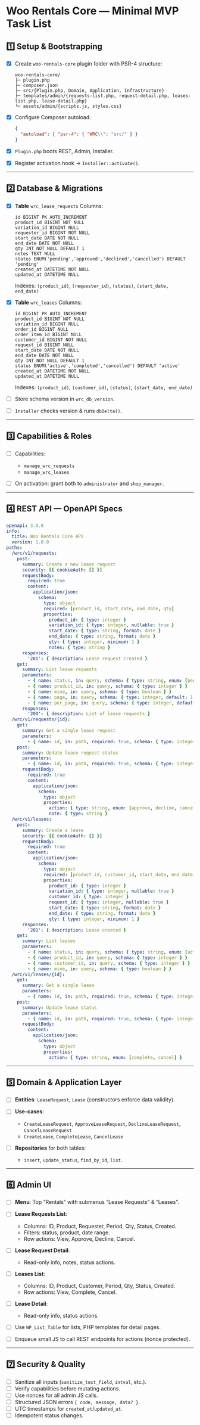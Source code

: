 # Woo Rentals Core — Minimal MVP Task List

## 1️⃣ Setup & Bootstrapping

* [x] Create `woo-rentals-core` plugin folder with PSR-4 structure:

  ```
  woo-rentals-core/
  ├─ plugin.php
  ├─ composer.json
  ├─ src/{Plugin.php, Domain, Application, Infrastructure}
  ├─ templates/admin/{requests-list.php, request-detail.php, leases-list.php, lease-detail.php}
  └─ assets/admin/{scripts.js, styles.css}
  ```
* [x] Configure Composer autoload:

  ```json
  {
    "autoload": { "psr-4": { "WRC\\": "src/" } }
  }
  ```
* [x] `Plugin.php` boots REST, Admin, Installer.
* [x] Register activation hook → `Installer::activate()`.

---

## 2️⃣ Database & Migrations

* [x] **Table** `wrc_lease_requests`
  Columns:

  ```
  id BIGINT PK AUTO_INCREMENT
  product_id BIGINT NOT NULL
  variation_id BIGINT NULL
  requester_id BIGINT NOT NULL
  start_date DATE NOT NULL
  end_date DATE NOT NULL
  qty INT NOT NULL DEFAULT 1
  notes TEXT NULL
  status ENUM('pending','approved','declined','cancelled') DEFAULT 'pending'
  created_at DATETIME NOT NULL
  updated_at DATETIME NULL
  ```

  Indexes: `(product_id)`, `(requester_id)`, `(status)`, `(start_date, end_date)`

* [x] **Table** `wrc_leases`
  Columns:

  ```
  id BIGINT PK AUTO_INCREMENT
  product_id BIGINT NOT NULL
  variation_id BIGINT NULL
  order_id BIGINT NULL
  order_item_id BIGINT NULL
  customer_id BIGINT NOT NULL
  request_id BIGINT NULL
  start_date DATE NOT NULL
  end_date DATE NOT NULL
  qty INT NOT NULL DEFAULT 1
  status ENUM('active','completed','cancelled') DEFAULT 'active'
  created_at DATETIME NOT NULL
  updated_at DATETIME NULL
  ```

  Indexes: `(product_id)`, `(customer_id)`, `(status)`, `(start_date, end_date)`

* [ ] Store schema version in `wrc_db_version`.

* [ ] `Installer` checks version & runs `dbDelta()`.

---

## 3️⃣ Capabilities & Roles

* [ ] Capabilities:

  * `manage_wrc_requests`
  * `manage_wrc_leases`
* [ ] On activation: grant both to `administrator` and `shop_manager`.

---

## 4️⃣ REST API — OpenAPI Specs

```yaml
openapi: 3.0.0
info:
  title: Woo Rentals Core API
  version: 1.0.0
paths:
  /wrc/v1/requests:
    post:
      summary: Create a new lease request
      security: [{ cookieAuth: [] }]
      requestBody:
        required: true
        content:
          application/json:
            schema:
              type: object
              required: [product_id, start_date, end_date, qty]
              properties:
                product_id: { type: integer }
                variation_id: { type: integer, nullable: true }
                start_date: { type: string, format: date }
                end_date: { type: string, format: date }
                qty: { type: integer, minimum: 1 }
                notes: { type: string }
      responses:
        '201': { description: Lease request created }
    get:
      summary: List lease requests
      parameters:
        - { name: status, in: query, schema: { type: string, enum: [pending, approved, declined, cancelled] } }
        - { name: product_id, in: query, schema: { type: integer } }
        - { name: mine, in: query, schema: { type: boolean } }
        - { name: page, in: query, schema: { type: integer, default: 1 } }
        - { name: per_page, in: query, schema: { type: integer, default: 20 } }
      responses:
        '200': { description: List of lease requests }
  /wrc/v1/requests/{id}:
    get:
      summary: Get a single lease request
      parameters:
        - { name: id, in: path, required: true, schema: { type: integer } }
    post:
      summary: Update lease request status
      parameters:
        - { name: id, in: path, required: true, schema: { type: integer } }
      requestBody:
        required: true
        content:
          application/json:
            schema:
              type: object
              properties:
                action: { type: string, enum: [approve, decline, cancel] }
                note: { type: string }
  /wrc/v1/leases:
    post:
      summary: Create a lease
      security: [{ cookieAuth: [] }]
      requestBody:
        required: true
        content:
          application/json:
            schema:
              type: object
              required: [product_id, customer_id, start_date, end_date, qty]
              properties:
                product_id: { type: integer }
                variation_id: { type: integer, nullable: true }
                customer_id: { type: integer }
                request_id: { type: integer, nullable: true }
                start_date: { type: string, format: date }
                end_date: { type: string, format: date }
                qty: { type: integer, minimum: 1 }
      responses:
        '201': { description: Lease created }
    get:
      summary: List leases
      parameters:
        - { name: status, in: query, schema: { type: string, enum: [active, completed, cancelled] } }
        - { name: product_id, in: query, schema: { type: integer } }
        - { name: customer_id, in: query, schema: { type: integer } }
        - { name: mine, in: query, schema: { type: boolean } }
  /wrc/v1/leases/{id}:
    get:
      summary: Get a single lease
      parameters:
        - { name: id, in: path, required: true, schema: { type: integer } }
    post:
      summary: Update lease status
      parameters:
        - { name: id, in: path, required: true, schema: { type: integer } }
      requestBody:
        content:
          application/json:
            schema:
              type: object
              properties:
                action: { type: string, enum: [complete, cancel] }
```

---

## 5️⃣ Domain & Application Layer

* [ ] **Entities**: `LeaseRequest`, `Lease` (constructors enforce data validity).
* [ ] **Use-cases**:

  * `CreateLeaseRequest`, `ApproveLeaseRequest`, `DeclineLeaseRequest`, `CancelLeaseRequest`
  * `CreateLease`, `CompleteLease`, `CancelLease`
* [ ] **Repositories** for both tables:

  * `insert`, `update_status`, `find_by_id`, `list`.

---

## 6️⃣ Admin UI

* [ ] **Menu**: Top “Rentals” with submenus “Lease Requests” & “Leases”.
* [ ] **Lease Requests List**:

  * Columns: ID, Product, Requester, Period, Qty, Status, Created.
  * Filters: status, product, date range.
  * Row actions: View, Approve, Decline, Cancel.
* [ ] **Lease Request Detail**:

  * Read-only info, notes, status actions.
* [ ] **Leases List**:

  * Columns: ID, Product, Customer, Period, Qty, Status, Created.
  * Row actions: View, Complete, Cancel.
* [ ] **Lease Detail**:

  * Read-only info, status actions.
* [ ] Use `WP_List_Table` for lists, PHP templates for detail pages.
* [ ] Enqueue small JS to call REST endpoints for actions (nonce protected).

---

## 7️⃣ Security & Quality

* [ ] Sanitize all inputs (`sanitize_text_field`, `intval`, etc.).
* [ ] Verify capabilities before mutating actions.
* [ ] Use nonces for all admin JS calls.
* [ ] Structured JSON errors `{ code, message, data? }`.
* [ ] UTC timestamps for `created_at`/`updated_at`.
* [ ] Idempotent status changes.
